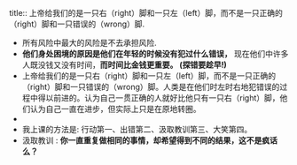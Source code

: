 title:: 上帝给我们的是一只右（right）脚和一只左（left）脚，而不是一只正确的（right）脚和一只错误的（wrong）脚.

- 所有风险中最大的风险是不去承担风险.
- **他们身处困境的原因是他们在年轻的时候没有犯过什么错误，** 现在他们中许多人既没钱又没有时间，**而时间比金钱更重要。 (探错要趁早!)**
- 上帝给我们的是一只右（right）脚和一只左（left）脚，而不是一只正确的（right）脚和一只错误的（wrong）脚。人类是在他们时左时右地犯错误的过程中得以前进的。认为自己一贯正确的人就好比他只有一只右（right）脚，他们认为自己一直在进步，但实际上只是在原地转圈。
-
- 我上课的方法是: 行动第一、出错第二、汲取教训第三、大笑第四。
- 汲取教训 : **你一直重复做相同的事情，却希望得到不同的结果，这不是疯话么？**